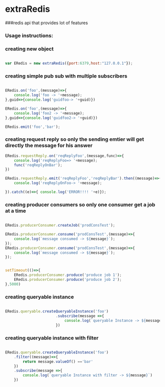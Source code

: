 # extraRedis
###redis api that provides lot of features


### Usage instructions:
### creating new object

```javascript

var ERedis = new extraRedis({port:6379,host:"127.0.0.1"});
```

### creating simple pub sub with multiple subscribers

```javascript

ERedis.on('foo',(message)=>{
    console.log('foo -> '+message);
},guid=>{console.log('guidfoo-> '+guid)})

ERedis.on('foo',(message)=>{
    console.log('foo2 -> '+message);
},guid=>{console.log('guidfoo2-> '+guid)})

ERedis.emit('foo','bar');

```


###  creating request reply so only the sending emtier will get directly the  message for his answer

```javascript
ERedis.requestReply.on('reqReplyFoo',(message,func)=>{
    console.log('reqReplyFoo=> '+message);
    func('reqReplyOnBar');
})

ERedis.requestReply.emit('reqReplyFoo','reqReplyBar').then((message)=>{
    console.log('reqReplyOnFoo-> '+message);

}).catch((e)=>{ console.log('ERROR!!!! '+e)});

```

### creating producer consumers so only one consumer get a job at a time

```javascript

ERedis.producerConsumer.createJob('prodConsTest');

ERedis.producerConsumer.consume('prodConsTest',(message)=>{
    console.log(`message consumed -> ${message}`);
});
ERedis.producerConsumer.consume('prodConsTest',(message)=>{
    console.log(`message consumed -> ${message}`);
});


setTimeout(()=>{
    ERedis.producerConsumer.produce('produce job 1');
    ERedis.producerConsumer.produce('produce job 2');
},5000)

```

### creating queryable instance

```javascript

ERedis.queryable.createQueryableInstance('foo')
                       .subscribe(message =>{
                           console.log(`queryable Instance -> ${message}`)
                       })

```

### creating queryable instance with filter

```javascript

ERedis.queryable.createQueryableInstance('foo')
    .filter((message)=>{
        return message.valueOf() =='bar'
    })
    .subscribe(message =>{
        console.log(`queryable Instance with filter -> ${message}`)
    })

```


